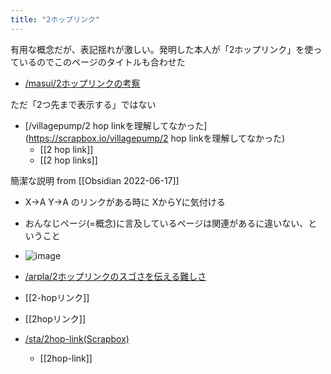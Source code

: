 ```yaml
---
title: "2ホップリンク"
---
```


有用な概念だが、表記揺れが激しい。発明した本人が「2ホップリンク」を使っているのでこのページのタイトルも合わせた
- [/masui/2ホップリンクの考察](https://scrapbox.io/masui/2ホップリンクの考察)

ただ「2つ先まで表示する」ではない
- [/villagepump/2 hop linkを理解してなかった](https://scrapbox.io/villagepump/2 hop linkを理解してなかった)
    - [[2 hop link]]
    - [[2 hop links]]

簡潔な説明 from [[Obsidian 2022-06-17]]
- X->A Y->A のリンクがある時に XからYに気付ける
- おんなじページ(=概念)に言及しているページは関連があるに違いない、ということ
- ![image](https://gyazo.com/237585ee212900fa50076e28b9d95813/thumb/1000)



- [/arpla/2ホップリンクのスゴさを伝える難しさ](https://scrapbox.io/arpla/2ホップリンクのスゴさを伝える難しさ)

- [[2-hopリンク]]
- [[2hopリンク]]


- [/sta/2hop-link(Scrapbox)](https://scrapbox.io/sta/2hop-link(Scrapbox))
    - [[2hop-link]]


